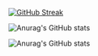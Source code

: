 [![GitHub Streak](https://github-readme-streak-stats.herokuapp.com?user=AndyTargino&theme=dark&hide_border=true&locale=pt-br&date_format=j%2Fn%5B%2FY%5D)](https://git.io/streak-stats)

![Anurag's GitHub stats](https://github-readme-stats.vercel.app/api?username=AndyTargino&theme=dark&locale=pt-br&show_icons=true&theme=radical)

![Anurag's GitHub stats](https://github-readme-stats.vercel.app/api?username=AndyTargino&theme=dark&locale=pt-br&count_private=true)



